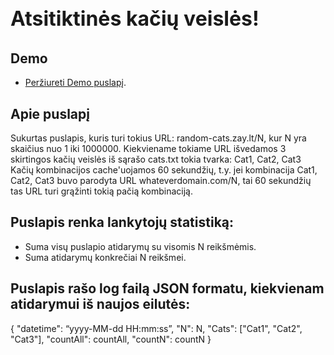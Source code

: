 <p align="center"><h3 class="lead display-4" style="font-size: 2rem;"><i class="fas fa-cat"></i> Atsitiktinės kačių veislės!</h3></p>

## Demo
- [Peržiureti Demo puslapį](https://random-cats.zay.lt).

## Apie puslapį

Sukurtas puslapis, kuris turi tokius URL: random-cats.zay.lt/N, kur N yra skaičius nuo 1 iki 1000000.
Kiekviename tokiame URL išvedamos 3 skirtingos kačių veislės iš sąrašo cats.txt tokia tvarka: Cat1, Cat2, Cat3
Kačių kombinacijos cache'uojamos 60 sekundžių, t.y. jei kombinacija Cat1, Cat2, Cat3 buvo parodyta URL whateverdomain.com/N, tai 60 sekundžių tas URL turi grąžinti tokią pačią kombinaciją.

## Puslapis renka lankytojų statistiką:
- Suma visų puslapio atidarymų su visomis N reikšmėmis.
- Suma atidarymų konkrečiai N reikšmei.

## Puslapis rašo log failą JSON formatu, kiekvienam atidarymui iš naujos eilutės:
{
"datetime": “yyyy-MM-dd HH:mm:ss”,
"N": N,
"Cats": ["Cat1", "Cat2", "Cat3"],
"countAll": countAll,
"countN": countN
}